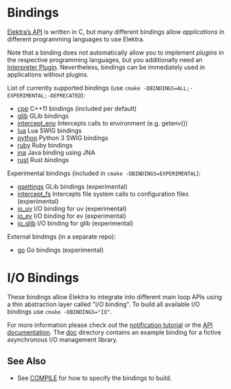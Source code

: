 # Bindings

[Elektra’s API](https://doc.libelektra.org/api/master/html/) is written in C,
but many different bindings allow _applications_ in different programming languages
to use Elektra.

Note that a binding does not automatically allow you to implement _plugins_
in the respective programming languages, but you additionally need an
[Interpreter Plugin](/src/plugins/README.md). Nevertheless, bindings
can be immediately used in applications without plugins.

List of currently supported bindings (use `cmake -DBINDINGS=ALL;-EXPERIMENTAL;-DEPRECATED`):

- [cpp](cpp/) C++11 bindings (included per default)
- [glib](glib/) GLib bindings
- [intercept_env](intercept/env/) Intercepts calls to environment (e.g. getenv())
- [lua](swig/lua/) Lua SWIG bindings
- [python](swig/python/) Python 3 SWIG bindings
- [ruby](swig/ruby/) Ruby bindings
- [jna](jna/) Java binding using JNA
- [rust](rust/) Rust bindings

Experimental bindings (included in `cmake -DBINDINGS=EXPERIMENTAL`):

- [gsettings](gsettings/) GLib bindings (experimental)
- [intercept_fs](intercept/fs/) Intercepts file system calls to configuration files (experimental)
- [io_uv](io/uv/) I/O binding for uv (experimental)
- [io_ev](io/ev/) I/O binding for ev (experimental)
- [io_glib](io/glib/) I/O binding for glib (experimental)

External bindings (in a separate repo):

- [go](https://github.com/ElektraInitiative/go-elektra) Go bindings (experimental)

# I/O Bindings

These bindings allow Elektra to integrate into different main loop APIs using a
thin abstraction layer called "I/O binding".
To build all available I/O bindings use `cmake -DBINDINGS="IO"`.

For more information please check out the
[notification tutorial](https://github.com/ElektraInitiative/libelektra/tree/master/doc/tutorials/notifications.md)
or the
[API documentation](https://doc.libelektra.org/api/latest/html/group__kdbio.html).
The [doc](io/doc/) directory contains an example binding for a fictive
asynchronous I/O management library.

## See Also

- See [COMPILE](/doc/COMPILE.md#bindings) for how to specify the bindings to build.
